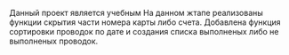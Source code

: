 Данный проект является учебным
На данном жтапе реализованы функции скрытия части номера карты либо счета.
Добавлена функция сортировки проводок по дате и создания списка выполненых либо не выполненых проводок.

